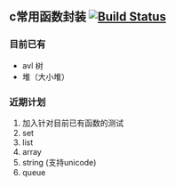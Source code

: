 ## c常用函数封装 [![Build Status](https://travis-ci.org/dingjingmaster/library.svg?branch=master)](https://travis-ci.org/dingjingmaster/library)

### 目前已有
- avl 树
- 堆（大小堆）

### 近期计划
1. 加入针对目前已有函数的测试
2. set
3. list
4. array
5. string (支持unicode)
6. queue

